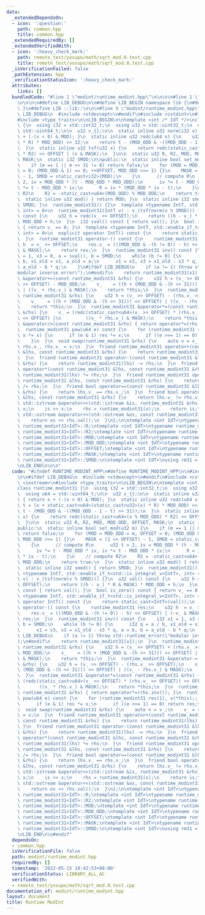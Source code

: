 ```yaml
---
data:
  _extendedDependsOn:
  - icon: ':question:'
    path: common.hpp
    title: common.hpp
  _extendedRequiredBy: []
  _extendedVerifiedWith:
  - icon: ':heavy_check_mark:'
    path: remote_test/yosupo/math/sqrt_mod.0.test.cpp
    title: remote_test/yosupo/math/sqrt_mod.0.test.cpp
  _isVerificationFailed: false
  _pathExtension: hpp
  _verificationStatusIcon: ':heavy_check_mark:'
  attributes:
    links: []
  bundledCode: "#line 1 \"modint/runtime_modint.hpp\"\n\n\n\n#line 1 \"common.hpp\"\
    \n\n\n\n#define LIB_DEBUG\n\n#define LIB_BEGIN namespace lib {\n#define LIB_END\
    \ }\n#define LIB ::lib::\n\n\n#line 5 \"modint/runtime_modint.hpp\"\n\n#ifdef\
    \ LIB_DEBUG\n  #include <stdexcept>\n#endif\n#include <cstdint>\n#include <iostream>\n\
    #include <type_traits>\n\nLIB_BEGIN\n\ntemplate <int /* IdT */>\nclass runtime_modint31\
    \ {\n  using i32 = std::int32_t;\n  using u32 = std::uint32_t;\n  using u64 =\
    \ std::uint64_t;\n\n  u32 v_{};\n\n  static inline u32 norm(i32 x) { return x\
    \ + (-(x < 0) & MOD); }\n  static inline u32 redc(u64 x) {\n    u32 t = (x + static_cast<u64>(static_cast<u32>(x)\
    \ * R) * MOD_ODD) >> 32;\n    return t - (MOD_ODD & -((MOD_ODD - 1 - t) >> 31));\n\
    \  }\n  static inline u32 tsf(u32 x) {\n    return redc(static_cast<u64>(x % MOD_ODD)\
    \ * R2) << OFFSET | (x & MASK);\n  }\n\n  static u32 R, R2, MOD, MOD_ODD, OFFSET,\
    \ MASK;\n  static i32 SMOD;\n\npublic:\n  static inline bool set_mod(u32 m) {\n\
    \    if (m == 1 || m >> 31 != 0) return false;\n    for (MOD = MOD_ODD = m, OFFSET\
    \ = 0; (MOD_ODD & 1) == 0; ++OFFSET, MOD_ODD >>= 1) {}\n    MASK = (1 << OFFSET)\
    \ - 1, SMOD = static_cast<i32>(MOD);\n    {\n      // compute R\n      u32 t =\
    \ 2, iv = MOD_ODD * (t - MOD_ODD * MOD_ODD);\n      iv *= t - MOD_ODD * iv, iv\
    \ *= t - MOD_ODD * iv;\n      R = iv * (MOD_ODD * iv - t);\n    }\n    // compute\
    \ R2\n    R2 = -static_cast<u64>(MOD_ODD) % MOD_ODD;\n    return true;\n  }\n\
    \  static inline u32 mod() { return MOD; }\n  static inline i32 smod() { return\
    \ SMOD; }\n  runtime_modint31() {}\n  template <typename IntT, std::enable_if_t<std::is_integral_v<IntT>,\
    \ int> = 0>\n  runtime_modint31(IntT v) : v_(tsf(norm(v % SMOD))) {}\n  u32 val()\
    \ const {\n    u32 h = redc(v_ >> OFFSET);\n    return ((h - v_) * R & MASK) *\
    \ MOD_ODD + h;\n  }\n  i32 sval() const { return val(); }\n  bool is_zero() const\
    \ { return v_ == 0; }\n  template <typename IntT, std::enable_if_t<std::is_integral_v<IntT>,\
    \ int> = 0>\n  explicit operator IntT() const {\n    return static_cast<IntT>(val());\n\
    \  }\n  runtime_modint31 operator-() const {\n    runtime_modint31 res;\n    u32\
    \ h  = v_ >> OFFSET;\n    res.v_ = (((MOD_ODD & -(h != 0)) - h) << OFFSET) | (-v_\
    \ & MASK);\n    return res;\n  }\n  runtime_modint31 inv() const {\n    i32 x1\
    \ = 1, x3 = 0, a = sval(), b = SMOD;\n    while (b != 0) {\n      i32 q = a /\
    \ b, x1_old = x1, a_old = a;\n      x1 = x3, x3 = x1_old - x3 * q, a = b, b =\
    \ a_old - b * q;\n    }\n#ifdef LIB_DEBUG\n    if (a != 1) throw std::runtime_error(\"\
    modular inverse error\");\n#endif\n    return runtime_modint31(x1);\n  }\n  runtime_modint31\
    \ &operator+=(const runtime_modint31 &rhs) {\n    u32 h = (v_ >> OFFSET) + (rhs.v_\
    \ >> OFFSET) - MOD_ODD;\n    v_    = ((h + (MOD_ODD & -(h >> 31))) << OFFSET)\
    \ | ((v_ + rhs.v_) & MASK);\n    return *this;\n  }\n  runtime_modint31 &operator-=(const\
    \ runtime_modint31 &rhs) {\n    u32 h = (v_ >> OFFSET) - (rhs.v_ >> OFFSET);\n\
    \    v_    = ((h + (MOD_ODD & -(h >> 31))) << OFFSET) | ((v_ - rhs.v_) & MASK);\n\
    \    return *this;\n  }\n  runtime_modint31 &operator*=(const runtime_modint31\
    \ &rhs) {\n    v_ = (redc(static_cast<u64>(v_ >> OFFSET) * (rhs.v_ >> OFFSET))\
    \ << OFFSET) |\n         ((v_ * rhs.v_) & MASK);\n    return *this;\n  }\n  runtime_modint31\
    \ &operator/=(const runtime_modint31 &rhs) { return operator*=(rhs.inv()); }\n\
    \  runtime_modint31 pow(u64 e) const {\n    for (runtime_modint31 res(1), x(*this);;\
    \ x *= x) {\n      if (e & 1) res *= x;\n      if ((e >>= 1) == 0) return res;\n\
    \    }\n  }\n  void swap(runtime_modint31 &rhs) {\n    auto v = v_;\n    v_ =\
    \ rhs.v_, rhs.v_ = v;\n  }\n  friend runtime_modint31 operator+(const runtime_modint31\
    \ &lhs, const runtime_modint31 &rhs) {\n    return runtime_modint31(lhs) += rhs;\n\
    \  }\n  friend runtime_modint31 operator-(const runtime_modint31 &lhs, const runtime_modint31\
    \ &rhs) {\n    return runtime_modint31(lhs) -= rhs;\n  }\n  friend runtime_modint31\
    \ operator*(const runtime_modint31 &lhs, const runtime_modint31 &rhs) {\n    return\
    \ runtime_modint31(lhs) *= rhs;\n  }\n  friend runtime_modint31 operator/(const\
    \ runtime_modint31 &lhs, const runtime_modint31 &rhs) {\n    return runtime_modint31(lhs)\
    \ /= rhs;\n  }\n  friend bool operator==(const runtime_modint31 &lhs, const runtime_modint31\
    \ &rhs) {\n    return lhs.v_ == rhs.v_;\n  }\n  friend bool operator!=(const runtime_modint31\
    \ &lhs, const runtime_modint31 &rhs) {\n    return lhs.v_ != rhs.v_;\n  }\n  friend\
    \ std::istream &operator>>(std::istream &is, runtime_modint31 &rhs) {\n    i32\
    \ x;\n    is >> x;\n    rhs = runtime_modint31(x);\n    return is;\n  }\n  friend\
    \ std::ostream &operator<<(std::ostream &os, const runtime_modint31 &rhs) {\n\
    \    return os << rhs.val();\n  }\n};\n\ntemplate <int IdT>\ntypename runtime_modint31<IdT>::u32\
    \ runtime_modint31<IdT>::R;\ntemplate <int IdT>\ntypename runtime_modint31<IdT>::u32\
    \ runtime_modint31<IdT>::R2;\ntemplate <int IdT>\ntypename runtime_modint31<IdT>::u32\
    \ runtime_modint31<IdT>::MOD;\ntemplate <int IdT>\ntypename runtime_modint31<IdT>::u32\
    \ runtime_modint31<IdT>::MOD_ODD;\ntemplate <int IdT>\ntypename runtime_modint31<IdT>::u32\
    \ runtime_modint31<IdT>::OFFSET;\ntemplate <int IdT>\ntypename runtime_modint31<IdT>::u32\
    \ runtime_modint31<IdT>::MASK;\ntemplate <int IdT>\ntypename runtime_modint31<IdT>::i32\
    \ runtime_modint31<IdT>::SMOD;\n\ntemplate <int IdT>\nusing rm31 = runtime_modint31<IdT>;\n\
    \nLIB_END\n\n\n"
  code: "#ifndef RUNTIME_MODINT_HPP\n#define RUNTIME_MODINT_HPP\n\n#include \"../common.hpp\"\
    \n\n#ifdef LIB_DEBUG\n  #include <stdexcept>\n#endif\n#include <cstdint>\n#include\
    \ <iostream>\n#include <type_traits>\n\nLIB_BEGIN\n\ntemplate <int /* IdT */>\n\
    class runtime_modint31 {\n  using i32 = std::int32_t;\n  using u32 = std::uint32_t;\n\
    \  using u64 = std::uint64_t;\n\n  u32 v_{};\n\n  static inline u32 norm(i32 x)\
    \ { return x + (-(x < 0) & MOD); }\n  static inline u32 redc(u64 x) {\n    u32\
    \ t = (x + static_cast<u64>(static_cast<u32>(x) * R) * MOD_ODD) >> 32;\n    return\
    \ t - (MOD_ODD & -((MOD_ODD - 1 - t) >> 31));\n  }\n  static inline u32 tsf(u32\
    \ x) {\n    return redc(static_cast<u64>(x % MOD_ODD) * R2) << OFFSET | (x & MASK);\n\
    \  }\n\n  static u32 R, R2, MOD, MOD_ODD, OFFSET, MASK;\n  static i32 SMOD;\n\n\
    public:\n  static inline bool set_mod(u32 m) {\n    if (m == 1 || m >> 31 != 0)\
    \ return false;\n    for (MOD = MOD_ODD = m, OFFSET = 0; (MOD_ODD & 1) == 0; ++OFFSET,\
    \ MOD_ODD >>= 1) {}\n    MASK = (1 << OFFSET) - 1, SMOD = static_cast<i32>(MOD);\n\
    \    {\n      // compute R\n      u32 t = 2, iv = MOD_ODD * (t - MOD_ODD * MOD_ODD);\n\
    \      iv *= t - MOD_ODD * iv, iv *= t - MOD_ODD * iv;\n      R = iv * (MOD_ODD\
    \ * iv - t);\n    }\n    // compute R2\n    R2 = -static_cast<u64>(MOD_ODD) %\
    \ MOD_ODD;\n    return true;\n  }\n  static inline u32 mod() { return MOD; }\n\
    \  static inline i32 smod() { return SMOD; }\n  runtime_modint31() {}\n  template\
    \ <typename IntT, std::enable_if_t<std::is_integral_v<IntT>, int> = 0>\n  runtime_modint31(IntT\
    \ v) : v_(tsf(norm(v % SMOD))) {}\n  u32 val() const {\n    u32 h = redc(v_ >>\
    \ OFFSET);\n    return ((h - v_) * R & MASK) * MOD_ODD + h;\n  }\n  i32 sval()\
    \ const { return val(); }\n  bool is_zero() const { return v_ == 0; }\n  template\
    \ <typename IntT, std::enable_if_t<std::is_integral_v<IntT>, int> = 0>\n  explicit\
    \ operator IntT() const {\n    return static_cast<IntT>(val());\n  }\n  runtime_modint31\
    \ operator-() const {\n    runtime_modint31 res;\n    u32 h  = v_ >> OFFSET;\n\
    \    res.v_ = (((MOD_ODD & -(h != 0)) - h) << OFFSET) | (-v_ & MASK);\n    return\
    \ res;\n  }\n  runtime_modint31 inv() const {\n    i32 x1 = 1, x3 = 0, a = sval(),\
    \ b = SMOD;\n    while (b != 0) {\n      i32 q = a / b, x1_old = x1, a_old = a;\n\
    \      x1 = x3, x3 = x1_old - x3 * q, a = b, b = a_old - b * q;\n    }\n#ifdef\
    \ LIB_DEBUG\n    if (a != 1) throw std::runtime_error(\"modular inverse error\"\
    );\n#endif\n    return runtime_modint31(x1);\n  }\n  runtime_modint31 &operator+=(const\
    \ runtime_modint31 &rhs) {\n    u32 h = (v_ >> OFFSET) + (rhs.v_ >> OFFSET) -\
    \ MOD_ODD;\n    v_    = ((h + (MOD_ODD & -(h >> 31))) << OFFSET) | ((v_ + rhs.v_)\
    \ & MASK);\n    return *this;\n  }\n  runtime_modint31 &operator-=(const runtime_modint31\
    \ &rhs) {\n    u32 h = (v_ >> OFFSET) - (rhs.v_ >> OFFSET);\n    v_    = ((h +\
    \ (MOD_ODD & -(h >> 31))) << OFFSET) | ((v_ - rhs.v_) & MASK);\n    return *this;\n\
    \  }\n  runtime_modint31 &operator*=(const runtime_modint31 &rhs) {\n    v_ =\
    \ (redc(static_cast<u64>(v_ >> OFFSET) * (rhs.v_ >> OFFSET)) << OFFSET) |\n  \
    \       ((v_ * rhs.v_) & MASK);\n    return *this;\n  }\n  runtime_modint31 &operator/=(const\
    \ runtime_modint31 &rhs) { return operator*=(rhs.inv()); }\n  runtime_modint31\
    \ pow(u64 e) const {\n    for (runtime_modint31 res(1), x(*this);; x *= x) {\n\
    \      if (e & 1) res *= x;\n      if ((e >>= 1) == 0) return res;\n    }\n  }\n\
    \  void swap(runtime_modint31 &rhs) {\n    auto v = v_;\n    v_ = rhs.v_, rhs.v_\
    \ = v;\n  }\n  friend runtime_modint31 operator+(const runtime_modint31 &lhs,\
    \ const runtime_modint31 &rhs) {\n    return runtime_modint31(lhs) += rhs;\n \
    \ }\n  friend runtime_modint31 operator-(const runtime_modint31 &lhs, const runtime_modint31\
    \ &rhs) {\n    return runtime_modint31(lhs) -= rhs;\n  }\n  friend runtime_modint31\
    \ operator*(const runtime_modint31 &lhs, const runtime_modint31 &rhs) {\n    return\
    \ runtime_modint31(lhs) *= rhs;\n  }\n  friend runtime_modint31 operator/(const\
    \ runtime_modint31 &lhs, const runtime_modint31 &rhs) {\n    return runtime_modint31(lhs)\
    \ /= rhs;\n  }\n  friend bool operator==(const runtime_modint31 &lhs, const runtime_modint31\
    \ &rhs) {\n    return lhs.v_ == rhs.v_;\n  }\n  friend bool operator!=(const runtime_modint31\
    \ &lhs, const runtime_modint31 &rhs) {\n    return lhs.v_ != rhs.v_;\n  }\n  friend\
    \ std::istream &operator>>(std::istream &is, runtime_modint31 &rhs) {\n    i32\
    \ x;\n    is >> x;\n    rhs = runtime_modint31(x);\n    return is;\n  }\n  friend\
    \ std::ostream &operator<<(std::ostream &os, const runtime_modint31 &rhs) {\n\
    \    return os << rhs.val();\n  }\n};\n\ntemplate <int IdT>\ntypename runtime_modint31<IdT>::u32\
    \ runtime_modint31<IdT>::R;\ntemplate <int IdT>\ntypename runtime_modint31<IdT>::u32\
    \ runtime_modint31<IdT>::R2;\ntemplate <int IdT>\ntypename runtime_modint31<IdT>::u32\
    \ runtime_modint31<IdT>::MOD;\ntemplate <int IdT>\ntypename runtime_modint31<IdT>::u32\
    \ runtime_modint31<IdT>::MOD_ODD;\ntemplate <int IdT>\ntypename runtime_modint31<IdT>::u32\
    \ runtime_modint31<IdT>::OFFSET;\ntemplate <int IdT>\ntypename runtime_modint31<IdT>::u32\
    \ runtime_modint31<IdT>::MASK;\ntemplate <int IdT>\ntypename runtime_modint31<IdT>::i32\
    \ runtime_modint31<IdT>::SMOD;\n\ntemplate <int IdT>\nusing rm31 = runtime_modint31<IdT>;\n\
    \nLIB_END\n\n#endif"
  dependsOn:
  - common.hpp
  isVerificationFile: false
  path: modint/runtime_modint.hpp
  requiredBy: []
  timestamp: '2022-05-15 18:42:53+08:00'
  verificationStatus: LIBRARY_ALL_AC
  verifiedWith:
  - remote_test/yosupo/math/sqrt_mod.0.test.cpp
documentation_of: modint/runtime_modint.hpp
layout: document
title: Runtime ModInt
---
```

